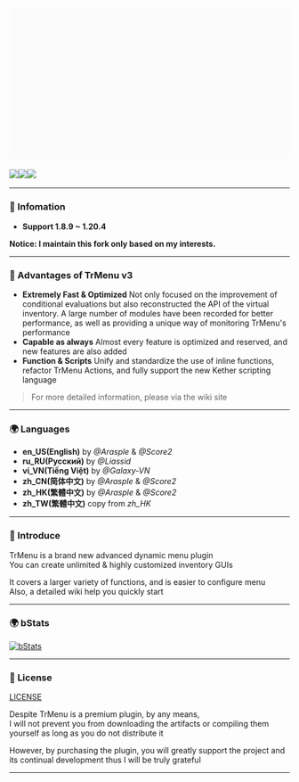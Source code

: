![](animation.gif)

![](https://img.shields.io/github/last-commit/Winds-Studio/TrMenu?logo=artstation&style=for-the-badge&color=9266CC)![](https://img.shields.io/github/issues/Winds-Studio/TrMenu?style=for-the-badge&logo=slashdot)![](https://img.shields.io/github/release/Winds-Studio/TrMenu?style=for-the-badge&color=00C58E&logo=ionic)

---

### 🔔 Infomation

- **Support 1.8.9 ~ 1.20.4**

 **Notice: I maintain this fork only based on my interests.**

---

### 🔔 Advantages of TrMenu v3

- **Extremely Fast & Optimized** Not only focused on the improvement of conditional evaluations but also reconstructed
  the API of the virtual inventory. A large number of modules have been recorded for better performance, as well as
  providing a unique way of monitoring TrMenu's performance
- **Capable as always** Almost every feature is optimized and reserved, and new features are also added
- **Function & Scripts** Unify and standardize the use of inline functions, refactor TrMenu Actions, and fully support
  the new Kether scripting language

> For more detailed information, please via the wiki site
---

### 🌍 Languages

* **en_US(English)** by _@Arasple_ & _@Score2_
* **ru_RU(Русский)** by _@Liassid_
* **vi_VN(Tiếng Việt)** by _@Galaxy-VN_
* **zh_CN(简体中文)** by _@Arasple_ & _@Score2_
* **zh_HK(繁體中文)** by _@Arasple_ & _@Score2_
* **zh_TW(繁體中文)** copy from _zh_HK_

---

### 🎯 Introduce

TrMenu is a brand new advanced dynamic menu plugin  
You can create unlimited & highly customized inventory GUIs

It covers a larger variety of functions, and is easier to configure menu  
Also, a detailed wiki help you quickly start

[//]: # (---)

[//]: # ()
[//]: # (### 💙 ~~Purchase~~ &#40;Unavailable&#41;)

[//]: # ()
[//]: # (~~Via [spigotmc.org]&#40;https://www.spigotmc.org/resources/83120/&#41; now~~)

[//]: # ()
[//]: # (~~By purchasing the plugin, you will greatly support the project and its continual development~~)

[//]: # ()
[//]: # (---)

[//]: # (### 🚀 Support)

[//]: # ()
[//]: # (~~Before asking for support, please make sure you have fully **read the wiki** and try to provide **information enough**)

[//]: # (to reproduce the issue~~)

[//]: # ()
[//]: # (**Notice: I maintain this only based on my interests.**)

[//]: # ()
[//]: # (Issues: https://github.com/Winds-Studio/TrMenu/issues  )

[//]: # (_TrPlugins Discord &#40;Original&#41; : https://discord.gg/8CWa6KF_)

[//]: # ()
[//]: # (**Insinuate Discord : https://discord.gg/Fs6fJN3jXj**)

[//]: # (```)

[//]: # (1. I will not offer help to the one who didn't purchase the plugin)

[//]: # ()
[//]: # (2. Due to the busy study, I can probably only respond & try to solve issues once every week. Therefore make sure the issue you create provide enough information and links do not expire for a period)

[//]: # ()
[//]: # (3. I cannot complete all the feature requests, some requests which are irrelevant or too hard to realize will be decline or put into low-priority)

[//]: # ()
[//]: # (Please understand :&#41;)

[//]: # (```)

---

### 🌍 bStats

[![bStats](https://bstats.org/signatures/bukkit/TrMenu.svg)](https://bstats.org/plugin/bukkit/TrMenu/5742)

---

### 🚩 License

[LICENSE](https://github.com/TrMenu/TrMenu/blob/master/LICENSE.md)

Despite TrMenu is a premium plugin, by any means,  
I will not prevent you from downloading the artifacts or compiling them yourself as long as you do not distribute it

However, by purchasing the plugin, you will greatly support the project and its continual development thus I will be
truly grateful

---
